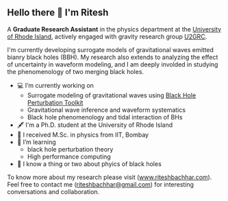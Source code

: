 ## Hello there 👋 I'm Ritesh

A **Graduate Research Assistant** in the physics department at the [University of Rhode Island](https://web.uri.edu/physics/), actively engaged with gravity research group [U2GRC](https://web.uri.edu/gravity/).

I'm currently developing surrogate models of gravitational waves emitted bianry black holes (BBH). My research also extends to analyzing the effect of uncertainty in waveform modeling, and I am deeply involded in studying the phenomenology of two merging black holes.

- :computer: I’m currently working on
  - Surrogate modeling of gravitational waves using [Black Hole Perturbation Toolkit](http://bhptoolkit.org)
  - Gravitational wave inference and waveform systematics
  - Black hole phenomenology and tidal interaction of BHs
- :fountain_pen: I'm a Ph.D. student at the University of Rhode Island
- :pushpin: I received M.Sc. in physics from IIT, Bombay
- :memo: I’m learning
  -  black hole perturbation theory
  -  High performance computing
- 💬 I know a thing or two about phyics of black holes

To know more about my research please visit (www.riteshbachhar.com). Feel free to contact me (riteshbachhar@gmail.com) for interesting conversations and collaboration.
